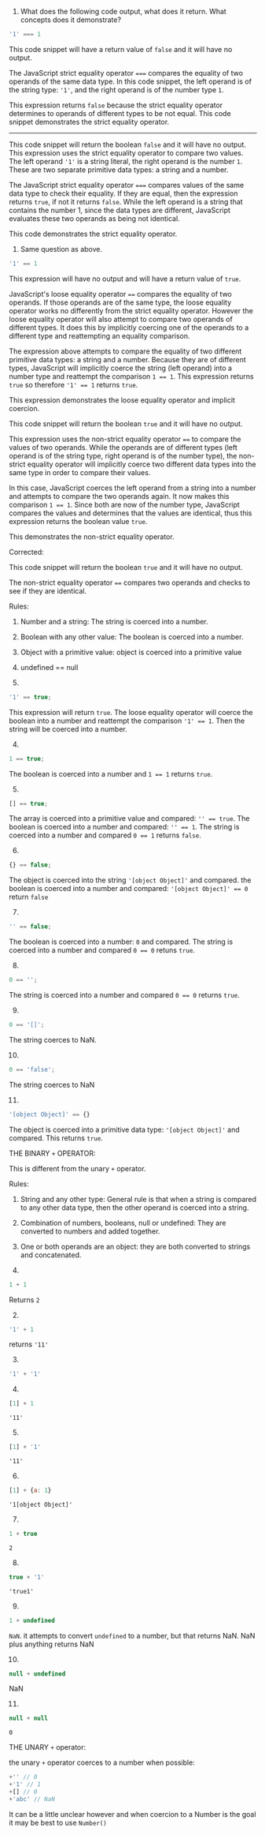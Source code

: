 1. What does the following code output, what does it return. What concepts does it demonstrate?

```js
'1' === 1
```
This code snippet will have a return value of `false` and it will have no output.

The JavaScript strict equality operator `===` compares the equality of two operands of the same data type. In this code snippet, the left operand is of the string type: `'1'`, and the right operand is of the number type `1`. 

This expression returns `false` because the strict equality operator determines to operands of different types to be not equal. This code snippet demonstrates the strict equality operator.

_____________________________________________________________________
This code snippet will return the boolean `false` and it will have no output. This expression uses the strict equality operator to compare two values. The left operand `'1'` is a string literal, the right operand is the number `1`. These are two separate primitive data types: a string and a number. 

The JavaScript strict equality operator `===` compares values of the same data type to check their equality. If they are equal, then the expression returns `true`, if not it returns `false`. While the left operand is a string that contains the number 1, since the data types are different, JavaScript evaluates these two operands as being not identical.

This code demonstrates the strict equality operator. 


1. Same question as above.
```js
'1' == 1
```
This expression will have no output and will have a return value of `true`. 

JavaScript's loose equality operator `==` compares the equality of two operands. If those operands are of the same type, the loose equality operator works no differently from the strict equality operator. However the loose equality operator will also attempt to compare two operands of different types. It does this by implicitly coercing one of the operands to a different type and reattempting an equality comparison. 

The expression above attempts to compare the equality of two different primitive data types: a string and a number. Because they are of different types, JavaScript will implicitly coerce the string (left operand) into a number type and reattempt the comparison `1 == 1`. This expression returns `true` so therefore `'1' == 1` returns `true`.

This expression demonstrates the loose equality operator and implicit coercion.


This code snippet will return the boolean `true` and it will have no output. 

This expression uses the non-strict equality operator `==` to compare the values of two operands. While the operands are of different types (left operand is of the string type, right operand is of the number type), the non-strict equality operator will implicitly coerce two different data types into the same type in order to compare their values.

In this case, JavaScript coerces the left operand from a string into a number and attempts to compare the two operands again. It now makes this comparison `1 == 1`. Since both are now of the number type, JavaScript compares the values and determines that the values are identical, thus this expression returns the boolean value `true`.

This demonstrates the non-strict equality operator.

Corrected:

This code snippet will return the boolean `true` and it will have no output. 

The non-strict equality operator `==` compares two operands and checks to see if they are identical.


Rules:
1. Number and a string:
    The string is coerced into a number.

2. Boolean with any other value:
    The boolean is coerced into a number.

3. Object with a primitive value:
    object is coerced into a primitive value

4. undefined == null

3. 
```js
'1' == true;
```
This expression will return `true`. The loose equality operator will coerce the boolean into a number and reattempt the comparison `'1' == 1`. Then the string will be coerced into a number.

4. 
```js
1 == true;
```

The boolean is coerced into a number and `1 == 1` returns `true`.

5. 
```js
[] == true;
```
The array is coerced into a primitive value and compared: `'' == true`. The boolean is coerced into a number and compared: `'' == 1`. The string is coerced into a number and compared `0 == 1` returns `false`.

6. 
```js
{} == false;
```
The object is coerced into the string `'[object Object]'` and compared. the boolean is coerced into a number and compared: `'[object Object]' == 0` return `false`

7. 
```js
'' == false;
```
The boolean is coerced into a number: `0` and compared. The string is coerced into a number and compared `0 == 0` retuns `true`.

8. 
```js
0 == '';
```

The string is coerced into a number and compared `0 == 0` returns `true`.

9. 
```js
0 == '[]';
```
The string coerces to NaN.

10. 
```js
0 == 'false';
```
The string coerces to NaN

11. 
```js
'[object Object]' == {}
```

The object is coerced into a primitive data type: `'[object Object]'` and compared. This returns `true`.


THE BINARY `+` OPERATOR:

This is different from the unary `+` operator.

Rules:

1. String and any other type:
    General rule is that when a string is compared to any other data type, then the other operand is coerced into a string.

2. Combination of numbers, booleans, null or undefined:
    They are converted to numbers and added together.

3. One or both operands are an object:
    they are both converted to strings and concatenated.


1. 
```js
1 + 1
```
Returns `2`

2. 
```js
'1' + 1
```
returns `'11'`

3. 
```js
'1' + '1'
```

4. 
```js
[1] + 1
```
`'11'`

5. 
```js
[1] + '1'
```
`'11'`

6. 
```js
[1] + {a: 1}
```

`'1[object Object]'`

7. 
```js
1 + true
```
`2`

8. 
```js
true + '1'
```
`'true1'`

9. 
```js
1 + undefined
```

`NaN`. it attempts to convert `undefined` to a number, but that returns NaN. NaN plus anything returns NaN

10. 
```js
null + undefined
```
NaN

11. 
```js
null + null
```
`0`



THE UNARY `+` operator:

the unary `+` operator coerces to a number when possible:

```js
+'' // 0
+'1' // 1
+[] // 0
+'abc' // NaN
```

It can be a little unclear however and when coercion to a Number is the goal
it may be best to use `Number()`